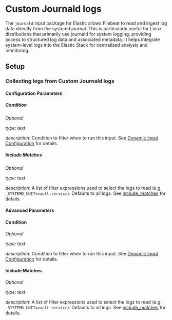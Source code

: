 # Custom Journald logs

The `journald` input package for Elastic allows Filebeat to read and ingest log data directly from the systemd journal. This is particularly useful for Linux distributions that primarily use journald for system logging, providing access to
structured log data and associated metadata. It helps integrate system-level logs into the Elastic Stack for centralized analysis and monitoring.


## Setup

### Collecting logs from Custom Journald logs

#### Configuration Parameters

##### Condition
*Optional*

*type*: text

*description*: Condition to filter when to run this input. See [Dynamic Input Configuration](https://www.elastic.co/guide/en/fleet/current/dynamic-input-configuration.html) for details.
##### Include Matches
*Optional*

*type*: text

*description*: A list of filter expressions used to select the logs to read (e.g. `_SYSTEMD_UNIT=vault.service`). Defaults to all logs. See [include_matches](https://www.elastic.co/guide/en/beats/filebeat/7.x/filebeat-input-journald.html#filebeat-input-journald-include-matches) for details.


#### Advanced Parameters

#### Condition
*Optional*

*type*: text

*description*: Condition to filter when to run this input. See [Dynamic Input Configuration](https://www.elastic.co/guide/en/fleet/current/dynamic-input-configuration.html) for details.
#### Include Matches
*Optional*

*type*: text

*description*: A list of filter expressions used to select the logs to read (e.g. `_SYSTEMD_UNIT=vault.service`). Defaults to all logs. See [include_matches](https://www.elastic.co/guide/en/beats/filebeat/7.x/filebeat-input-journald.html#filebeat-input-journald-include-matches) for details.


